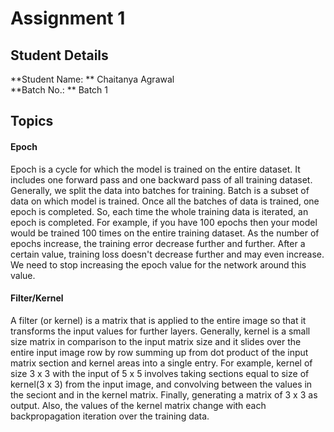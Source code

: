 # Assignment 1

## Student Details
**Student Name: ** Chaitanya Agrawal  
**Batch No.: ** Batch 1

## Topics

#### Epoch
Epoch is a cycle for which the model is trained on the entire dataset. It includes one forward pass and one backward pass of all training dataset. Generally, we split the data into batches for training. Batch is a subset of data on which model is trained. Once all the batches of data is trained, one epoch is completed. So, each time the whole training data is iterated, an epoch is completed. For example, if you have 100 epochs then your model would be trained 100 times on the entire training dataset. As the number of epochs increase, the training error decrease further and further. After a certain value, training loss doesn't decrease further and may even increase. We need to stop increasing the epoch value for the network around this value.

#### Filter/Kernel
A filter (or kernel) is a matrix that is applied to the entire image so that it transforms the input values for further layers. Generally, kernel is a small size matrix in comparison to the input matrix size and it slides over the entire input image row by row summing up from dot product of the input matrix section and kernel areas into a single entry. For example, kernel of size 3 x 3 with the input of 5 x 5 involves taking sections equal to size of kernel(3 x 3) from the input image, and convolving between the values in the seciont and in the kernel matrix. Finally, generating a matrix of 3 x 3 as output. Also, the values of the kernel matrix change with each backpropagation iteration over the training data.
